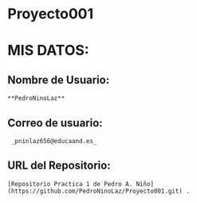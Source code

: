 ﻿# Proyecto001
# **MIS DATOS:**

## Nombre de Usuario: 
	
	**PedroNinoLaz**

## **Correo de usuario:**
	
	 _pninlaz656@educaand.es_

## **URL del Repositorio:** 

	[Repositorio Practica 1 de Pedro A. Niño] (https://github.com/PedroNinoLaz/Proyecto001.git) .
	
